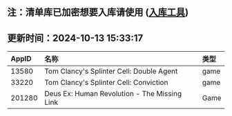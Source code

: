 ## 注：清单库已加密想要入库请使用 ([入库工具](https://github.com/BlankTMing/ManifestAutoUpdate/releases))

## 更新时间：2024-10-13 15:33:17
| AppID | 名称 | 类型  |
| :-------------------- | :----------------------------- | :----------- |
| 13580 | Tom Clancy's Splinter Cell: Double Agent| game |
| 33220 | Tom Clancy's Splinter Cell: Conviction| game |
| 201280 | Deus Ex: Human Revolution - The Missing Link| Game |
